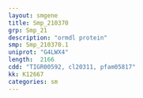 ```yaml
---
layout: smgene
title: Smp_210370
grp: Smp_21
description: "ormdl protein"
smp: Smp_210370.1
uniprot: "G4LWX4"
length:  2166
cdd: "TIGR00592, cl20311, pfam05817"
kk: K12667
categories: sm
---
```

